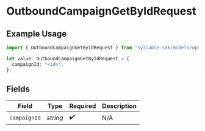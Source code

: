 # OutboundCampaignGetByIdRequest

## Example Usage

```typescript
import { OutboundCampaignGetByIdRequest } from "syllable-sdk/models/operations";

let value: OutboundCampaignGetByIdRequest = {
  campaignId: "<id>",
};
```

## Fields

| Field              | Type               | Required           | Description        |
| ------------------ | ------------------ | ------------------ | ------------------ |
| `campaignId`       | *string*           | :heavy_check_mark: | N/A                |